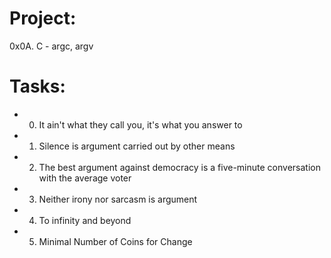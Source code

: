 # Project:
0x0A. C - argc, argv

# Tasks:
- 0. It ain't what they call you, it's what you answer to
- 1. Silence is argument carried out by other means
- 2. The best argument against democracy is a five-minute conversation with the average voter
- 3. Neither irony nor sarcasm is argument
- 4. To infinity and beyond
- 5. Minimal Number of Coins for Change
